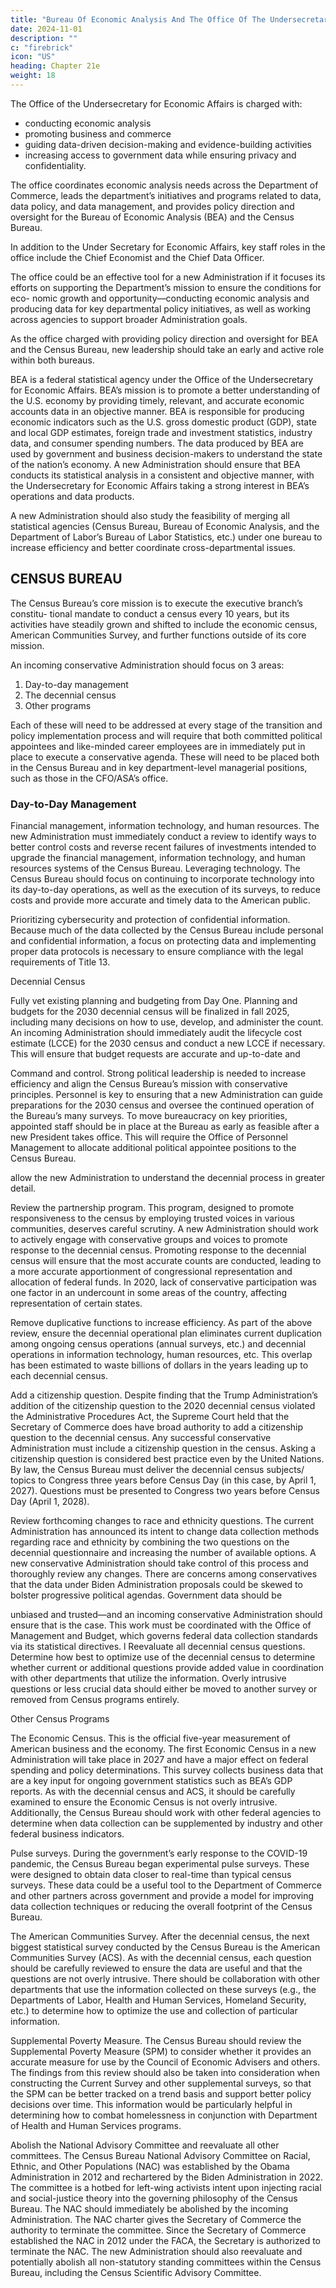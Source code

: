 ```yaml
---
title: "Bureau Of Economic Analysis And The Office Of The Undersecretary For Economic Affairs"
date: 2024-11-01
description: ""
c: "firebrick"
icon: "US"
heading: Chapter 21e
weight: 18
---
```



The Office of the Undersecretary for Economic Affairs is charged with:
- conducting economic analysis
- promoting business and commerce
- guiding data-driven decision-making and evidence-building activities
- increasing access to government data while ensuring privacy and confidentiality.

The office coordinates economic analysis needs across the Department of Commerce, leads the department’s initiatives and programs related to data, data policy, and data management, and provides policy direction and oversight for the Bureau of Economic Analysis (BEA) and the Census Bureau.

In addition to the Under Secretary for Economic Affairs, key staff roles in the office include the Chief Economist and the Chief Data Officer. 

The office could be an effective tool for a new Administration if it focuses its efforts on supporting the Department’s mission to ensure the conditions for eco- nomic growth and opportunity—conducting economic analysis and producing data for key departmental policy initiatives, as well as working across agencies to support broader Administration goals.

As the office charged with providing policy direction and oversight for BEA and the Census Bureau, new leadership should take an early and active role within both bureaus.

BEA is a federal statistical agency under the Office of the Undersecretary for Economic Affairs. BEA’s mission is to promote a better understanding of the U.S. economy by providing timely, relevant, and accurate economic accounts data in an objective manner. BEA is responsible for producing economic indicators such as the U.S. gross domestic product (GDP), state and local GDP estimates, foreign trade and investment statistics, industry data, and consumer spending numbers. The data produced by BEA are used by government and business decision-makers to understand the state of the nation’s economy. A new Administration should ensure that BEA conducts its statistical analysis in a consistent and objective manner, with the Undersecretary for Economic Affairs taking a strong interest in BEA’s operations and data products.

A new Administration should also study the feasibility of merging all statistical
agencies (Census Bureau, Bureau of Economic Analysis, and the Department of
Labor’s Bureau of Labor Statistics, etc.) under one bureau to increase efficiency
and better coordinate cross-departmental issues.


## CENSUS BUREAU

The Census Bureau’s core mission is to execute the executive branch’s constitu-
tional mandate to conduct a census every 10 years, but its activities have steadily
grown and shifted to include the economic census, American Communities Survey,
and further functions outside of its core mission.

An incoming conservative Administration should focus on 3 areas: 

1. Day-to-day management
2. The decennial census
3. Other programs

Each of these will need to be addressed at every stage of the transition and policy implementation process and will require that both committed political appointees and like-minded career employees are in immediately put in place to execute a conservative agenda.
These will need to be placed both in the Census Bureau and in key department-level
managerial positions, such as those in the CFO/ASA’s office.


### Day-to-Day Management

Financial management, information technology, and human
resources. The new Administration must immediately conduct a review
to identify ways to better control costs and reverse recent failures of
investments intended to upgrade the financial management, information
technology, and human resources systems of the Census Bureau.
Leveraging technology. The Census Bureau should focus on continuing
to incorporate technology into its day-to-day operations, as well as the
execution of its surveys, to reduce costs and provide more accurate and
timely data to the American public.

Prioritizing cybersecurity and protection of confidential information.
Because much of the data collected by the Census Bureau include personal
and confidential information, a focus on protecting data and implementing
proper data protocols is necessary to ensure compliance with the legal
requirements of Title 13.

Decennial Census

Fully vet existing planning and budgeting from Day One. Planning
and budgets for the 2030 decennial census will be finalized in fall 2025,
including many decisions on how to use, develop, and administer the count.
An incoming Administration should immediately audit the lifecycle cost
estimate (LCCE) for the 2030 census and conduct a new LCCE if necessary.
This will ensure that budget requests are accurate and up-to-date and


Command and control. Strong political leadership is needed to increase
efficiency and align the Census Bureau’s mission with conservative
principles. Personnel is key to ensuring that a new Administration can guide
preparations for the 2030 census and oversee the continued operation
of the Bureau’s many surveys. To move bureaucracy on key priorities,
appointed staff should be in place at the Bureau as early as feasible after
a new President takes office. This will require the Office of Personnel
Management to allocate additional political appointee positions to the
Census Bureau.

allow the new Administration to understand the decennial process in
greater detail.

Review the partnership program. This program, designed to promote
responsiveness to the census by employing trusted voices in various
communities, deserves careful scrutiny. A new Administration should work
to actively engage with conservative groups and voices to promote response
to the decennial census. Promoting response to the decennial census will
ensure that the most accurate counts are conducted, leading to a more
accurate apportionment of congressional representation and allocation
of federal funds. In 2020, lack of conservative participation was one factor
in an undercount in some areas of the country, affecting representation of
certain states.


Remove duplicative functions to increase efficiency. As part of the
above review, ensure the decennial operational plan eliminates current
duplication among ongoing census operations (annual surveys, etc.) and
decennial operations in information technology, human resources, etc. This
overlap has been estimated to waste billions of dollars in the years leading
up to each decennial census.

Add a citizenship question. Despite finding that the Trump
Administration’s addition of the citizenship question to the 2020 decennial
census violated the Administrative Procedures Act, the Supreme Court
held that the Secretary of Commerce does have broad authority to add a
citizenship question to the decennial census. Any successful conservative
Administration must include a citizenship question in the census. Asking a
citizenship question is considered best practice even by the United Nations.
By law, the Census Bureau must deliver the decennial census subjects/
topics to Congress three years before Census Day (in this case, by April 1,
2027). Questions must be presented to Congress two years before Census
Day (April 1, 2028).

Review forthcoming changes to race and ethnicity questions. The
current Administration has announced its intent to change data collection
methods regarding race and ethnicity by combining the two questions
on the decennial questionnaire and increasing the number of available
options. A new conservative Administration should take control of this
process and thoroughly review any changes. There are concerns among
conservatives that the data under Biden Administration proposals could be
skewed to bolster progressive political agendas. Government data should be


unbiased and trusted—and an incoming conservative Administration should
ensure that is the case. This work must be coordinated with the Office of
Management and Budget, which governs federal data collection standards
via its statistical directives.
l
Reevaluate all decennial census questions. Determine how best to
optimize use of the decennial census to determine whether current or
additional questions provide added value in coordination with other
departments that utilize the information. Overly intrusive questions or less
crucial data should either be moved to another survey or removed from
Census programs entirely.

Other Census Programs


The Economic Census. This is the official five-year measurement of
American business and the economy. The first Economic Census in a new
Administration will take place in 2027 and have a major effect on federal
spending and policy determinations. This survey collects business data that
are a key input for ongoing government statistics such as BEA’s GDP reports.
As with the decennial census and ACS, it should be carefully examined
to ensure the Economic Census is not overly intrusive. Additionally, the
Census Bureau should work with other federal agencies to determine
when data collection can be supplemented by industry and other federal
business indicators.

Pulse surveys. During the government’s early response to the COVID-19
pandemic, the Census Bureau began experimental pulse surveys. These
were designed to obtain data closer to real-time than typical census surveys.
These data could be a useful tool to the Department of Commerce and
other partners across government and provide a model for improving data
collection techniques or reducing the overall footprint of the Census Bureau.


The American Communities Survey. After the decennial census, the next
biggest statistical survey conducted by the Census Bureau is the American
Communities Survey (ACS). As with the decennial census, each question
should be carefully reviewed to ensure the data are useful and that the
questions are not overly intrusive. There should be collaboration with other
departments that use the information collected on these surveys (e.g., the
Departments of Labor, Health and Human Services, Homeland Security,
etc.) to determine how to optimize the use and collection of particular
information.


Supplemental Poverty Measure. The Census Bureau should review the
Supplemental Poverty Measure (SPM) to consider whether it provides an
accurate measure for use by the Council of Economic Advisers and others.
The findings from this review should also be taken into consideration when
constructing the Current Survey and other supplemental surveys, so that
the SPM can be better tracked on a trend basis and support better policy
decisions over time. This information would be particularly helpful in
determining how to combat homelessness in conjunction with Department
of Health and Human Services programs.

Abolish the National Advisory Committee and reevaluate all other
committees. The Census Bureau National Advisory Committee on Racial,
Ethnic, and Other Populations (NAC) was established by the Obama
Administration in 2012 and rechartered by the Biden Administration in
2022. The committee is a hotbed for left-wing activists intent upon injecting
racial and social-justice theory into the governing philosophy of the Census
Bureau. The NAC should immediately be abolished by the incoming
Administration. The NAC charter gives the Secretary of Commerce the
authority to terminate the committee. Since the Secretary of Commerce
established the NAC in 2012 under the FACA, the Secretary is authorized
to terminate the NAC. The new Administration should also reevaluate
and potentially abolish all non-statutory standing committees within the
Census Bureau, including the Census Scientific Advisory Committee.
